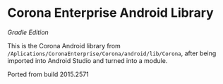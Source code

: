 # Corona Enterprise Android Library #

_Gradle Edition_

This is the Corona Android library from `/Aplications/CoronaEnterprise/Corona/android/lib/Corona`, after being imported into Android Studio and turned into a module.

Ported from build 2015.2571